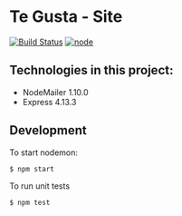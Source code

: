 # Te Gusta - Site

[![Build Status](https://travis-ci.org/wbruno-sites/tegusta.svg?branch=master)](https://travis-ci.org/wbruno/tegusta)
[![node](https://img.shields.io/badge/node-5.1.0-brightgreen.svg)]()

## Technologies in this project:
- NodeMailer 1.10.0
- Express 4.13.3


## Development

To start nodemon:
```
$ npm start
```

To run unit tests
```
$ npm test
```
